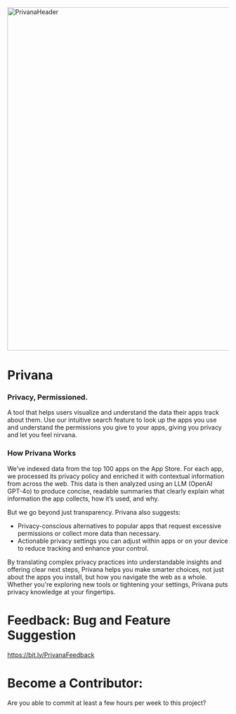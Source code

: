 <img width="780" alt="PrivanaHeader" src="https://github.com/user-attachments/assets/59017c06-cd02-4f00-b49d-c2b25ae88372" />

# Privana
### Privacy, Permissioned.
A tool that helps users visualize and understand the data their apps track about them. Use our intuitive search feature to look up the apps you use and understand the permissions you give to your apps, giving you privacy and let you feel nirvana. 

### How Privana Works
We’ve indexed data from the top 100 apps on the App Store. For each app, we processed its privacy policy and enriched it with contextual information from across the web. This data is then analyzed using an LLM (OpenAI GPT-4o) to produce concise, readable summaries that clearly explain what information the app collects, how it’s used, and why.

But we go beyond just transparency. Privana also suggests:

- Privacy-conscious alternatives to popular apps that request excessive permissions or collect more data than necessary.
- Actionable privacy settings you can adjust within apps or on your device to reduce tracking and enhance your control.

By translating complex privacy practices into understandable insights and offering clear next steps, Privana helps you make smarter choices, not just about the apps you install, but how you navigate the web as a whole. Whether you're exploring new tools or tightening your settings, Privana puts privacy knowledge at your fingertips.

# Feedback: Bug and Feature Suggestion
https://bit.ly/PrivanaFeedback
# Become a Contributor:
Are you able to commit at least a few hours per week to this project?
